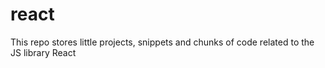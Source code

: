 # react
This repo stores little projects, snippets and chunks of code related to the JS library React
